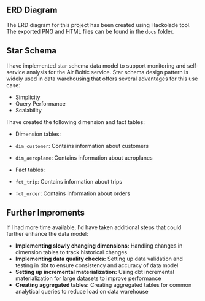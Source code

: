 ## **ERD Diagram**
The ERD diagram for this project has been created using Hackolade tool. The exported PNG and HTML files can be found in the `docs` folder.

## **Star Schema**
I have implemented star schema data model to support monitoring and self-service analysis for the Air Boltic service. Star schema design pattern is widely used in data warehousing that offers several advantages for this use case:
- Simplicity
- Query Performance
- Scalability

I have created the following dimension and fact tables:

- Dimension tables:
- `dim_customer`: Contains information about customers
- `dim_aeroplane`: Contains information about aeroplanes

- Fact tables:
- `fct_trip`: Contains information about trips
- `fct_order`: Contains information about orders

## **Further Improments**
If I had more time available, I'd have taken additional steps that could further enhance the data model:
- **Implementing slowly changing dimensions:** Handling changes in dimension tables to track historical changes
- **Implementing data quality checks:** Setting up data validation and testing in dbt to ensure consistency and accuracy of data model
- **Setting up incremental materialization:** Using dbt incremental materialization for large datasets to improve performance
- **Creating aggregated tables:** Creating aggregated tables for common analytical queries to reduce load on data warehouse